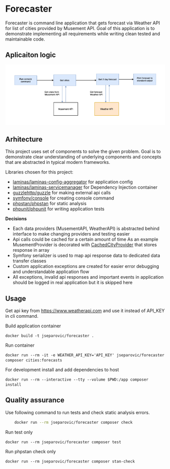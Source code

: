 # Forecaster

Forecaster is command line application that gets forecast via Weather API for list of cities provided by Musement API.
Goal of this application is to demonstrate implementing all requirements while writing clean tested and
maintainable code.  

## Aplicaiton logic
![Forecaster flow](forecaster.png "Forecaster flow")

## Arhitecture
This project uses set of components to solve the given problem. Goal is to demonstrate clear understanding of underlying 
components and concepts that are abstracted in typical modern frameworks.

Libraries chosen for this project: 
- [laminas/laminas-config-aggregator](https://github.com/laminas/laminas-config-aggregato) for application config
- [laminas/laminas-servicemanager](https://github.com/laminas/laminas-servicemanager)  for Dependency Injection container
- [guzzlehttp/guzzle](https://github.com/guzzle/guzzle) for making external api calls
- [symfony/console](https://github.com/symfony/console) for creating console command
- [phpstan/phpstan](https://github.com/phpstan/phpstan) for static analysis
- [phpunit/phpunit](https://phpunit.de/) for writing application tests

**Decisions**
- Each data providers (MusementAPI, WeatherAPI) is abstracted behind interface to make changing providers and testing easier
- Api calls could be cached for a certain amount of time 
As an example MusementProvider is decorated with [CachedCityProvider](https://github.com/jseparovic1/forecaster/blob/master/src/City/Provider/CachedCityProvider.php)
that stores response in array
- Symfony serializer is used to map api response data to dedicated data transfer classes 
- Custom application exceptions are created for easier error debugging and understandable application flow 
- All exceptions, invalid api responses and important events in application should be logged in real application but it is skipped here  
 
## Usage

Get api key from https://www.weatherapi.com and use it instead of API_KEY in cli command.

Build application container

    docker build -t jseparovic/forecaster .

Run container

    docker run --rm -it -e WEATHER_API_KEY='API_KEY' jseparovic/forecaster composer cities:forecasts

For development install and add dependencies to host

    docker run --rm --interactive --tty --volume $PWD:/app composer install

## Quality assurance 
Use following command to run tests and check static analysis errors.

```bash
    docker run --rm jseparovic/forecaster composer check
```

Run test only

    docker run --rm jseparovic/forecaster composer test

Run phpstan check only

    docker run --rm jseparovic/forecaster composer stan-check

